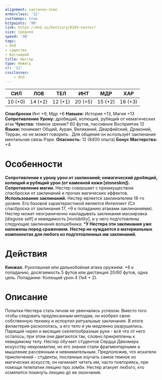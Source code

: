 ```yaml
---
alignment: хаотично-злая
armorclass: '12'
customnpc: true
hitpoints: '99'
link: https://dnd.su/bestiary/6204-nester/
size: Средняя
speed: '30'
tags:
- dnd
- существо
- бестиарий
title: Нестер
type: Нежить
cr: '12'
cssclasses:
    - dnd
---
```



| СИЛ | ЛОВ | ТЕЛ | ИНТ | МДР | ХАР |
|---|---|---|---|---|---|
| 10 (+0) | 14 (+2) | 12 (+1) | 20 (+5) | 15 (+2) | 16 (+3) |
**Спасброски** Инт +9, Мдр +6
**Навыки:** История +13, Магия +13
**Сопротивление Урону:** дробящий, колющий, рубящий от немагических атак
**Чувства:** тёмное зрение? 60 футов, пассивное Восприятие 12
**Языки:** понимает Общий, Ауран, Великаний, Дварфийский, Драконий, Терран, но не может говорить . Для общения он использует заклинание ментальная связь Рэри.
**Опасность:** 12 (8400 опыта)
**Бонус Мастерства:** +4


# Особенности
**Сопротивление к урону урон от заклинаний; немагический дробящий, колющий и рубящий урон (от каменной кожи [stoneskin]).** 
**Сопротивление магии.** Нестер совершает с преимуществом спасброски от заклинаний и прочих магических эффектов.
**Использование заклинаний.** Нестер является заклинателем 18-го уровня. Его базовой характеристикой является Интеллект (Сл спасброска от заклинания 17, +9 к попаданию атаками заклинаниями). Нестер может неограниченно накладывать заклинания маскировка [disguise self] и невидимость [invisibility], и у него подготовлены следующие заклинания волшебника:
***У Нестера эти заклинания уже наложены перед сражением.** 
**Нестер не нуждается в материальных компонентах для любого из подготовленных им заклинаний.** 


# Действия
**Кинжал.** Рукопашная или дальнобойная атака оружием: +6 к попаданию, досягаемость 5 футов или дистанция 20/60 футов, одна цель. Попадание: Колющий урон 4 (1к4 + 2).


# Описание
Попытки Нестера стать личом не увенчались успехом. Вместо того чтобы следовать предписанным методам, он изобрел свою собственную технику и испортил ритуальные заклинания. В итоге филактерия раскололась, а его тело и ум медленно разрушились. Парящий череп и висящие скелетообразные руки - всё что от него осталось; при этом они двигаются так, словно прикреплены к невидимому телу. Нестер обучает студентов Сердца Двеомера искусству некромантии, но его знания стали фрагментарными а мышление рассеянным и невнимательным. Предположив, что искатели приключений - студенты, посланные изучать самое темное из магических искусств, он начинает читать им, часто повторяясь, при помощи телепатии лекцию про зомби. Нестер атакует любого, кто осмелится покинуть лекцию до ее окончания.
